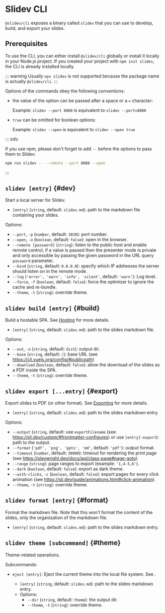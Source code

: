 # Slidev CLI

`@slidev/cli` exposes a binary called `slidev` that you can use to develop, build, and export your slides.

## Prerequisites

To use the CLI, you can either install `@slidev/cli` globally or install it locally in your Node.js project. If you created your project with `npm init slidev`, the CLI is already installed locally.

::: warning
Usually `npx slidev` is not supported because the package name is actually `@slidev/cli`.
:::

Options of the commands obey the following conventions:

- the value of the option can be passed after a space or a `=` character:

  Example: `slidev --port 8080` is equivalent to `slidev --port=8080`

- `true` can be omitted for boolean options:

  Example: `slidev --open` is equivalent to `slidev --open true`

::: info

If you use npm, please don't forget to add `--` before the options to pass them to Slidev:

```bash
npm run slidev -- --remote --port 8080 --open
```

:::

## `slidev [entry]` {#dev}

Start a local server for Slidev.

- `[entry]` (`string`, default: `slides.md`): path to the markdown file containing your slides.

Options:

- `--port`, `-p` (`number`, default: `3030`): port number.
- `--open`, `-o` (`boolean`, default: `false`): open in the browser.
- `--remote [password]` (`string`): listen to the public host and enable remote control, if a value is passed then the presenter mode is private and only accessible by passing the given password in the URL query `password` parameter.
- `--bind` (`string`, default: `0.0.0.0`): specify which IP addresses the server should listen on in the remote mode.
- `--log` (`'error', 'warn', 'info', 'silent'`, default: `'warn'`): Log level.
- `--force`, `-f` (`boolean`, default: `false`): force the optimizer to ignore the cache and re-bundle.
- `--theme`, `-t` (`string`): override theme.

## `slidev build [entry]` {#build}

Build a hostable SPA. See [Hosting](../guide/hosting) for more details.

- `[entry]` (`string`, default: `slides.md`): path to the slides markdown file.

Options:

- `--out`, `-o` (`string`, default: `dist`): output dir.
- `--base` (`string`, default: `/`): base URL (see https://cli.vuejs.org/config/#publicpath)
- `--download` (`boolean`, default: `false`): allow the download of the slides as a PDF inside the SPA.
- `--theme`, `-t` (`string`): override theme.

## `slidev export [...entry]` {#export}

Export slides to PDF (or other format). See [Exporting](../guide/exporting) for more details.

- `[entry]` (`string`, default: `slides.md`): path to the slides markdown entry.

Options:

- `--output` (`string`, default: use `exportFilename` (see https://sli.dev/custom/#frontmatter-configures) or use `[entry]-export`): path to the output.
- `--format` (`'pdf', 'png', 'pptx', 'md'`, default: `'pdf'`): output format.
- `--timeout` (`number`, default: `30000`): timeout for rendering the print page (see https://playwright.dev/docs/api/class-page#page-goto).
- `--range` (`string`): page ranges to export (example: `'1,4-5,6'`).
- `--dark` (`boolean`, default: `false`): export as dark theme.
- `--with-clicks`, `-c` (`boolean`, default: `false`): export pages for every click animation (see https://sli.dev/guide/animations.html#click-animation).
- `--theme`, `-t` (`string`): override theme.

## `slidev format [entry]` {#format}

Format the markdown file. Note that this won't format the content of the slides, only the organization of the markdown file.

- `[entry]` (`string`, default: `slides.md`): path to the slides markdown entry.

## `slidev theme [subcommand]` {#theme}

Theme-related operations.

Subcommands:

- `eject [entry]`: Eject the current theme into the local file system. See <LinkInline link="feature/eject-theme" />.
  - `[entry]` (`string`, default: `slides.md`): path to the slides markdown entry.
  - Options:
    - `--dir` (`string`, default: `theme`): the output dir.
    - `--theme`, `-t` (`string`): override theme.
